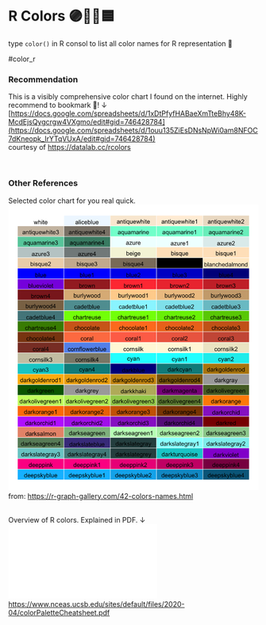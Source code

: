 # R Colors 🟣🔴💚🟦 

type `color()` in R consol to list all color names for R representation 👀

#color_r 

### **Recommendation**<br>
This is a visibly comprehensive color chart I found on the internet. Highly recommend to bookmark 🔖! ↓ <br>
[https://docs.google.com/spreadsheets/d/1xDtPfyfHABaeXmTteBhy48K-McdEjsQygcrgw4VXgmo/edit#gid=746428784](https://docs.google.com/spreadsheets/d/1ouu135ZiEsDNsNpWi0am8NFOC7dKneopk_IrYTqVUxA/edit#gid=746428784) <br>
courtesy of https://datalab.cc/rcolors

<br>

### Other References
Selected color chart for you real quick. <br>
![](/files/colorchart.png)
from: https://r-graph-gallery.com/42-colors-names.html<br>
<br>

Overview of R colors.  Explained in PDF. ↓ <br>
![](files/colorPaletteCheatsheet.pdf)
https://www.nceas.ucsb.edu/sites/default/files/2020-04/colorPaletteCheatsheet.pdf


